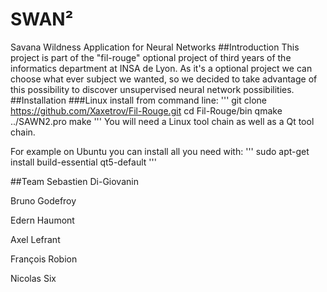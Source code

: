 # SWAN²
Savana Wildness Application for Neural Networks
##Introduction
This project is part of the "fil-rouge" optional project of third years of the informatics department at INSA de Lyon.
As it's a optional project we can choose what ever subject we wanted, so we decided to take advantage of this possibility
to discover unsupervised neural network possibilities.
##Installation
###Linux
install from command line:
'''
git clone https://github.com/Xaxetrov/Fil-Rouge.git
cd Fil-Rouge/bin
qmake ../SAWN2.pro
make
'''
You will need a Linux tool chain as well as a Qt tool chain.

For example on Ubuntu you can install all you need with:
'''
sudo apt-get install build-essential qt5-default 
'''

##Team
Sebastien Di-Giovanin

Bruno Godefroy

Edern Haumont

Axel Lefrant

François Robion

Nicolas Six
